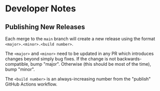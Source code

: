 # Developer Notes

## Publishing New Releases

Each merge to the `main` branch will create a new release using the format `<major>.<minor>.<build number>`.

The `<major>` and `<minor>` need to be updated in any PR which introduces changes beyond simply bug fixes. If the change
is not backwards-compatible, bump "major". Otherwise (this should be most of the time), bump "minor".

The `<build number>` is an always-increasing number from the "publish" GitHub Actions workflow.